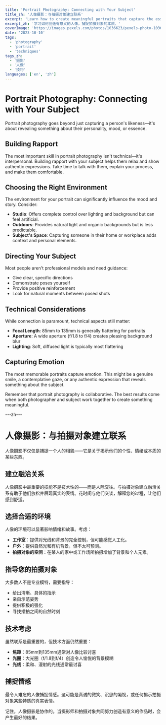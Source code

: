 ```yaml
---
title: 'Portrait Photography: Connecting with Your Subject'
title_zh: '人像摄影：与拍摄对象建立联系'
excerpt: 'Learn how to create meaningful portraits that capture the essence of your subject.'
excerpt_zh: '学习如何创造有意义的人像，捕捉拍摄对象的本质。'
coverImage: 'https://images.pexels.com/photos/1036623/pexels-photo-1036623.jpeg'
date: '2023-10-10'
tags:
  - 'photography'
  - 'portrait'
  - 'techniques'
tags_zh:
  - '摄影'
  - '人像'
  - '技巧'
languages: ['en', 'zh']
---
```


# Portrait Photography: Connecting with Your Subject

Portrait photography goes beyond just capturing a person's likeness—it's about revealing something about their personality, mood, or essence.

## Building Rapport

The most important skill in portrait photography isn't technical—it's interpersonal. Building rapport with your subject helps them relax and show authentic expressions. Take time to talk with them, explain your process, and make them comfortable.

## Choosing the Right Environment

The environment for your portrait can significantly influence the mood and story. Consider:

- **Studio**: Offers complete control over lighting and background but can feel artificial.
- **Outdoors**: Provides natural light and organic backgrounds but is less predictable.
- **Subject's Space**: Capturing someone in their home or workplace adds context and personal elements.

## Directing Your Subject

Most people aren't professional models and need guidance:

- Give clear, specific directions
- Demonstrate poses yourself
- Provide positive reinforcement
- Look for natural moments between posed shots

## Technical Considerations

While connection is paramount, technical aspects still matter:

- **Focal Length**: 85mm to 135mm is generally flattering for portraits
- **Aperture**: A wide aperture (f/1.8 to f/4) creates pleasing background blur
- **Lighting**: Soft, diffused light is typically most flattering

## Capturing Emotion

The most memorable portraits capture emotion. This might be a genuine smile, a contemplative gaze, or any authentic expression that reveals something about the subject.

Remember that portrait photography is collaborative. The best results come when both photographer and subject work together to create something meaningful.

---zh---

# 人像摄影：与拍摄对象建立联系

人像摄影不仅仅是捕捉一个人的相貌——它是关于揭示他们的个性、情绪或本质的某些东西。

## 建立融洽关系

人像摄影中最重要的技能不是技术性的——而是人际交往。与拍摄对象建立融洽关系有助于他们放松并展现真实的表情。花时间与他们交谈，解释您的过程，让他们感到舒适。

## 选择合适的环境

人像的环境可以显著影响情绪和故事。考虑：

- **工作室**：提供对光线和背景的完全控制，但可能感觉人工化。
- **户外**：提供自然光和有机背景，但不太可预测。
- **拍摄对象的空间**：在某人的家中或工作场所拍摄增加了背景和个人元素。

## 指导您的拍摄对象

大多数人不是专业模特，需要指导：

- 给出清晰、具体的指示
- 亲自示范姿势
- 提供积极的强化
- 寻找摆拍之间的自然时刻

## 技术考虑

虽然联系是最重要的，但技术方面仍然重要：

- **焦距**：85mm到135mm通常对人像比较讨喜
- **光圈**：大光圈（f/1.8到f/4）创造令人愉悦的背景模糊
- **光线**：柔和、漫射的光线通常最讨喜

## 捕捉情感

最令人难忘的人像捕捉情感。这可能是真诚的微笑、沉思的凝视，或任何揭示拍摄对象某些特质的真实表情。

记住，人像摄影是协作的。当摄影师和拍摄对象共同努力创造有意义的作品时，会产生最好的结果。 